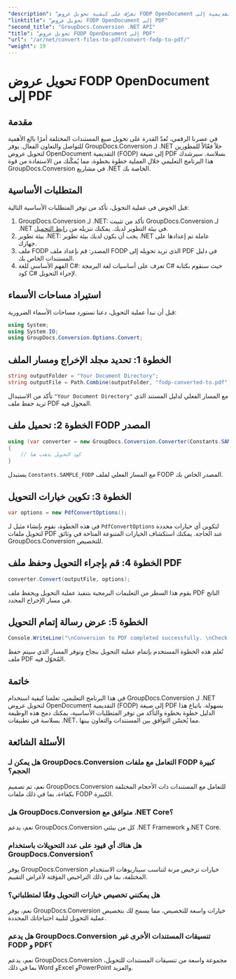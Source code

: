 ```yaml
---
"description": "تعرّف على كيفية تحويل عروض FODP OpenDocument التقديمية إلى PDF بسهولة باستخدام GroupDocs.Conversion لـ .NET. حسّن توافق المستندات."
"linktitle": "تحويل عروض FODP OpenDocument إلى PDF"
"second_title": "GroupDocs.Conversion .NET API"
"title": "تحويل عروض FODP OpenDocument إلى PDF"
"url": "/ar/net/convert-files-to-pdf/convert-fodp-to-pdf/"
"weight": 19
---
```


# تحويل عروض FODP OpenDocument إلى PDF

## مقدمة
في عصرنا الرقمي، تُعدّ القدرة على تحويل صيغ المستندات المختلفة أمرًا بالغ الأهمية للتواصل والتعاون الفعال. يوفر GroupDocs.Conversion لـ .NET حلاً فعّالاً للمطورين لتحويل عروض OpenDocument التقديمية (FODP) إلى صيغة PDF بسلاسة. سيرشدك هذا البرنامج التعليمي خلال العملية خطوة بخطوة، مما يُمكّنك من الاستفادة من قوة GroupDocs.Conversion في مشاريع .NET الخاصة بك.
## المتطلبات الأساسية
قبل الخوض في عملية التحويل، تأكد من توفر المتطلبات الأساسية التالية:
1. GroupDocs.Conversion لـ .NET: تأكد من تثبيت GroupDocs.Conversion لـ .NET في بيئة التطوير لديك. يمكنك تنزيله من [رابط التحميل](https://releases.groupdocs.com/conversion/net/).
2. بيئة تطوير .NET: يجب أن يكون لديك بيئة تطوير .NET عاملة تم إعدادها على جهازك.
3. ملف FODP المصدر: قم بإعداد ملف FODP الذي تريد تحويله إلى PDF في دليل المستندات الخاص بك.
4. الفهم الأساسي للغة C#: تعرف على أساسيات لغة البرمجة C# حيث سنقوم بكتابة كود C# لإجراء التحويل.

## استيراد مساحات الأسماء
قبل أن نبدأ عملية التحويل، دعنا نستورد مساحات الأسماء الضرورية:
```csharp
using System;
using System.IO;
using GroupDocs.Conversion.Options.Convert;
```

## الخطوة 1: تحديد مجلد الإخراج ومسار الملف
```csharp
string outputFolder = "Your Document Directory";
string outputFile = Path.Combine(outputFolder, "fodp-converted-to.pdf");
```
تأكد من الاستبدال `"Your Document Directory"` مع المسار الفعلي لدليل المستند الذي تريد حفظ ملف PDF المحول فيه.
## الخطوة 2: تحميل ملف FODP المصدر
```csharp
using (var converter = new GroupDocs.Conversion.Converter(Constants.SAMPLE_FODP))
{
    // كود التحويل يذهب هنا
}
```
يستبدل `Constants.SAMPLE_FODP` مع المسار الفعلي لملف FODP المصدر الخاص بك.
## الخطوة 3: تكوين خيارات التحويل
```csharp
var options = new PdfConvertOptions();
```
في هذه الخطوة، نقوم بإنشاء مثيل لـ `PdfConvertOptions` لتكوين أي خيارات محددة لتحويل ملفات PDF عند الحاجة. يمكنك استكشاف الخيارات المتنوعة المتاحة في وثائق GroupDocs.Conversion للتخصيص.
## الخطوة 4: قم بإجراء التحويل وحفظ ملف PDF
```csharp
converter.Convert(outputFile, options);
```
يقوم هذا السطر من التعليمات البرمجية بتنفيذ عملية التحويل ويحفظ ملف PDF الناتج في مسار الإخراج المحدد.
## الخطوة 5: عرض رسالة إتمام التحويل
```csharp
Console.WriteLine("\nConversion to PDF completed successfully. \nCheck output in {0}", outputFolder);
```
تُعلم هذه الخطوة المستخدم بإتمام عملية التحويل بنجاح وتوفر المسار الذي سيتم حفظ ملف PDF المُحوّل فيه.

## خاتمة
في هذا البرنامج التعليمي، تعلمنا كيفية استخدام GroupDocs.Conversion لـ .NET لتحويل عروض OpenDocument التقديمية (FODP) إلى صيغة PDF بسهولة. باتباع هذا الدليل خطوة بخطوة والتأكد من توفر المتطلبات الأساسية، يمكنك دمج هذه الوظيفة بسلاسة في تطبيقات .NET، مما يُحسّن التوافق بين المستندات والتعاون بينها.
## الأسئلة الشائعة
### هل يمكن لـ GroupDocs.Conversion التعامل مع ملفات FODP كبيرة الحجم؟
نعم، تم تصميم GroupDocs.Conversion للتعامل مع المستندات ذات الأحجام المختلفة بكفاءة، بما في ذلك ملفات FODP الكبيرة.
### هل GroupDocs.Conversion متوافق مع .NET Core؟
نعم، يدعم GroupDocs.Conversion كل من بيئتي .NET Framework و.NET Core.
### هل هناك أي قيود على عدد التحويلات باستخدام GroupDocs.Conversion؟
يوفر GroupDocs.Conversion خيارات ترخيص مرنة لتناسب سيناريوهات الاستخدام المختلفة، بما في ذلك التراخيص المؤقتة لأغراض التقييم.
### هل يمكنني تخصيص خيارات التحويل وفقًا لمتطلباتي؟
نعم، يوفر GroupDocs.Conversion خيارات واسعة للتخصيص، مما يسمح لك بتخصيص عملية التحويل لتلبية احتياجاتك المحددة.
### هل يدعم GroupDocs.Conversion تنسيقات المستندات الأخرى غير FODP و PDF؟
نعم، يدعم GroupDocs.Conversion مجموعة واسعة من تنسيقات المستندات للتحويل، بما في ذلك Word وExcel وPowerPoint والمزيد.